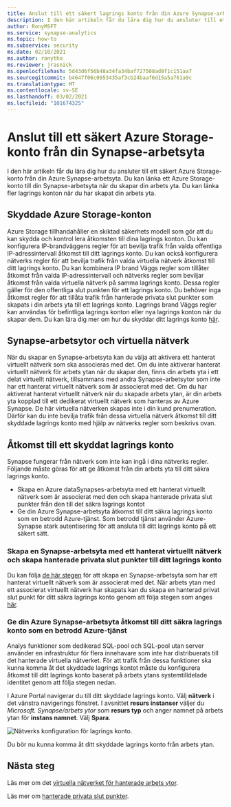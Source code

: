 ```yaml
---
title: Anslut till ett säkert lagrings konto från din Azure Synapse-arbetsyta
description: I den här artikeln får du lära dig hur du ansluter till ett säkert lagrings konto från din Azure Synapse-arbetsyta
author: RonyMSFT
ms.service: synapse-analytics
ms.topic: how-to
ms.subservice: security
ms.date: 02/10/2021
ms.author: ronytho
ms.reviewer: jrasnick
ms.openlocfilehash: 5d43d6f56b48a34fa34baf727508ad8f1c151aa7
ms.sourcegitcommit: b4647f06c0953435af3cb24baaf6d15a5a761a9c
ms.translationtype: MT
ms.contentlocale: sv-SE
ms.lasthandoff: 03/02/2021
ms.locfileid: "101674325"
---
```

# <a name="connect-to-a-secure-azure-storage-account-from-your-synapse-workspace"></a>Anslut till ett säkert Azure Storage-konto från din Synapse-arbetsyta

I den här artikeln får du lära dig hur du ansluter till ett säkert Azure Storage-konto från din Azure Synapse-arbetsyta. Du kan länka ett Azure Storage-konto till din Synapse-arbetsyta när du skapar din arbets yta. Du kan länka fler lagrings konton när du har skapat din arbets yta.


## <a name="secured-azure-storage-accounts"></a>Skyddade Azure Storage-konton
Azure Storage tillhandahåller en skiktad säkerhets modell som gör att du kan skydda och kontrol lera åtkomsten till dina lagrings konton. Du kan konfigurera IP-brandväggens regler för att bevilja trafik från valda offentliga IP-adressintervall åtkomst till ditt lagrings konto. Du kan också konfigurera nätverks regler för att bevilja trafik från valda virtuella nätverk åtkomst till ditt lagrings konto. Du kan kombinera IP brand Väggs regler som tillåter åtkomst från valda IP-adressintervall och nätverks regler som beviljar åtkomst från valda virtuella nätverk på samma lagrings konto. Dessa regler gäller för den offentliga slut punkten för ett lagrings konto. Du behöver inga åtkomst regler för att tillåta trafik från hanterade privata slut punkter som skapats i din arbets yta till ett lagrings konto. Lagrings brand Väggs regler kan användas för befintliga lagrings konton eller nya lagrings konton när du skapar dem. Du kan lära dig mer om hur du skyddar ditt lagrings konto [här](../../storage/common/storage-network-security.md).

## <a name="synapse-workspaces-and-virtual-networks"></a>Synapse-arbetsytor och virtuella nätverk
När du skapar en Synapse-arbetsyta kan du välja att aktivera ett hanterat virtuellt nätverk som ska associeras med det. Om du inte aktiverar hanterat virtuellt nätverk för arbets ytan när du skapar den, finns din arbets yta i ett delat virtuellt nätverk, tillsammans med andra Synapse-arbetsytor som inte har ett hanterat virtuellt nätverk som är associerat med det. Om du har aktiverat hanterat virtuellt nätverk när du skapade arbets ytan, är din arbets yta kopplad till ett dedikerat virtuellt nätverk som hanteras av Azure Synapse. De här virtuella nätverken skapas inte i din kund prenumeration. Därför kan du inte bevilja trafik från dessa virtuella nätverk åtkomst till ditt skyddade lagrings konto med hjälp av nätverks regler som beskrivs ovan.  

## <a name="access-a-secured-storage-account"></a>Åtkomst till ett skyddat lagrings konto
Synapse fungerar från nätverk som inte kan ingå i dina nätverks regler. Följande måste göras för att ge åtkomst från din arbets yta till ditt säkra lagrings konto.

* Skapa en Azure dataSynapses-arbetsyta med ett hanterat virtuellt nätverk som är associerat med den och skapa hanterade privata slut punkter från den till det säkra lagrings kontot
* Ge din Azure Synapse-arbetsyta åtkomst till ditt säkra lagrings konto som en betrodd Azure-tjänst. Som betrodd tjänst använder Azure-Synapse stark autentisering för att ansluta till ditt lagrings konto på ett säkert sätt.   

### <a name="create-a-synapse-workspace-with-a-managed-virtual-network-and-create-managed-private-endpoints-to-your-storage-account"></a>Skapa en Synapse-arbetsyta med ett hanterat virtuellt nätverk och skapa hanterade privata slut punkter till ditt lagrings konto
Du kan följa [de här stegen](./synapse-workspace-managed-vnet.md) för att skapa en Synapse-arbetsyta som har ett hanterat virtuellt nätverk som är associerat med det. När arbets ytan med ett associerat virtuellt nätverk har skapats kan du skapa en hanterad privat slut punkt för ditt säkra lagrings konto genom att följa stegen som anges [här](./how-to-create-managed-private-endpoints.md). 

### <a name="grant-your-azure-synapse-workspace-access-to-your-secure-storage-account-as-a-trusted-azure-service"></a>Ge din Azure Synapse-arbetsyta åtkomst till ditt säkra lagrings konto som en betrodd Azure-tjänst
Analys funktioner som dedikerad SQL-pool och SQL-pool utan server använder en infrastruktur för flera innehavare som inte har distribuerats till det hanterade virtuella nätverket. För att trafik från dessa funktioner ska kunna komma åt det skyddade lagrings kontot måste du konfigurera åtkomst till ditt lagrings konto baserat på arbets ytans systemtilldelade identitet genom att följa stegen nedan.

I Azure Portal navigerar du till ditt skyddade lagrings konto. Välj **nätverk** i det vänstra navigerings fönstret. I avsnittet **resurs instanser** väljer du *Microsoft. Synapse/arbets ytor* som **resurs typ** och anger namnet på arbets ytan för **instans namnet**. Välj **Spara**.

![Nätverks konfiguration för lagrings konto.](./media/connect-to-a-secure-storage-account/secured-storage-access.png)

Du bör nu kunna komma åt ditt skyddade lagrings konto från arbets ytan.


## <a name="next-steps"></a>Nästa steg

Läs mer om det [virtuella nätverket för hanterade arbets ytor](./synapse-workspace-managed-vnet.md).

Läs mer om [hanterade privata slut punkter](./synapse-workspace-managed-private-endpoints.md).